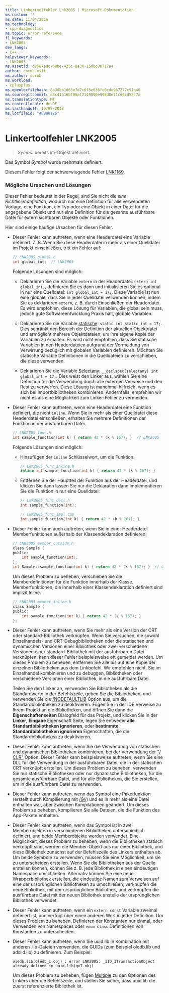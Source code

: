```yaml
---
title: Linkertoolfehler Lnk2005 | Microsoft-Dokumentation
ms.custom: ''
ms.date: 11/04/2016
ms.technology:
- cpp-diagnostics
ms.topic: error-reference
f1_keywords:
- LNK2005
dev_langs:
- C++
helpviewer_keywords:
- LNK2005
ms.assetid: d9587adc-68be-425c-8a30-15dbc86717a4
author: corob-msft
ms.author: corob
ms.workload:
- cplusplus
ms.openlocfilehash: 8a3dbb1d63e7d7c6f5e036fc0cde967277c91a40
ms.sourcegitcommit: d3c41b16bf05af2149090e996d8e71cd6cd55c7a
ms.translationtype: MT
ms.contentlocale: de-DE
ms.lasthandoff: 10/09/2018
ms.locfileid: "48890126"
---
```

# <a name="linker-tools-error-lnk2005"></a>Linkertoolfehler LNK2005

> *Symbol* bereits im-Objekt definiert.

Das Symbol *Symbol* wurde mehrmals definiert.

Diesem Fehler folgt der schwerwiegende Fehler [LNK1169](../../error-messages/tool-errors/linker-tools-error-lnk1169.md).

### <a name="possible-causes-and-solutions"></a>Mögliche Ursachen und Lösungen

Dieser Fehler bedeutet in der Regel, sind Sie nicht die *eine Richtliniendefinition*, wodurch nur eine Definition für alle verwendeten Vorlage, eine Funktion, ein Typ oder eine Objekt in einer Datei für die angegebene Objekt und nur eine Definition für die gesamte ausführbare Datei für extern sichtbaren Objekte oder Funktionen.

Hier sind einige häufige Ursachen für diesen Fehler.

- Dieser Fehler kann auftreten, wenn eine Headerdatei eine Variable definiert. Z. B. Wenn Sie diese Headerdatei in mehr als einer Quelldatei im Projekt einschließen, tritt ein Fehler auf:

    ```h
    // LNK2005_global.h
    int global_int;  // LNK2005
    ```

   Folgende Lösungen sind möglich:

   - Deklarieren Sie die Variable `extern` in der Headerdatei: `extern int global_int;`, definieren Sie es dann und initialisieren Sie es optional in nur eine Quelldatei: `int global_int = 17;`. Diese Variable ist nun eine globale, dass Sie in jeder Quelldatei verwenden können, indem Sie es deklarieren `extern`, z. B. durch Einschließen der Headerdatei. Es wird empfohlen, diese Lösung für Variablen, die global sein muss, jedoch gute Softwareentwicklung Praxis hält, globale Variablen.

   - Deklarieren Sie die Variable [statische](../../cpp/storage-classes-cpp.md#static): `static int static_int = 17;`. Dies schränkt den Bereich der Definition der aktuellen Objektdatei und ermöglicht mehrere Objektdateien, um ihre eigene Kopie der Variablen zu erhalten. Es wird nicht empfohlen, dass Sie statische Variablen in den Headerdateien aufgrund der Vermeidung von Verwirrung bezüglich mit globalen Variablen definieren. Möchten Sie statische Variable Definitionen in die Quelldateien zu verschieben, die diese verwenden.

   - Deklarieren Sie die Variable [Selectany](../../cpp/selectany.md): `__declspec(selectany) int global_int = 17;`. Dies weist den Linker aus, wählen Sie eine Definition für die Verwendung durch alle externen Verweise und den Rest zu verwerfen. Diese Lösung ist manchmal hilfreich, wenn es sich bei Importbibliotheken kombinieren. Andernfalls, empfehlen wir nicht es als eine Möglichkeit zum Linker-Fehler zu vermeiden.

- Dieser Fehler kann auftreten, wenn eine Headerdatei eine Funktion definiert, die nicht `inline`. Wenn Sie in mehr als einer Quelldatei diese Headerdatei einschließen, erhalten Sie mehrere Definitionen der Funktion in der ausführbaren Datei.

    ```h
    // LNK2005_func.h
    int sample_function(int k) { return 42 * (k % 167); }  // LNK2005
    ```

   Folgende Lösungen sind möglich:

   - Hinzufügen der `inline` Schlüsselwort, um die Funktion:

        ```h
        // LNK2005_func_inline.h
        inline int sample_function(int k) { return 42 * (k % 167); }
        ```

   - Entfernen Sie der Hauptteil der Funktion aus der Headerdatei, und klicken Sie dann lassen Sie nur die Deklaration dann implementieren Sie die Funktion in nur eine Quelldatei:

        ```h
        // LNK2005_func_decl.h
        int sample_function(int);
        ```

        ```cpp
        // LNK2005_func_impl.cpp
        int sample_function(int k) { return 42 * (k % 167); }
        ```

- Dieser Fehler kann auch auftreten, wenn Sie in einer Headerdatei Memberfunktionen außerhalb der Klassendeklaration definieren:

    ```h
    // LNK2005_member_outside.h
    class Sample {
    public:
        int sample_function(int);
    };
    int Sample::sample_function(int k) { return 42 * (k % 167); }  // LNK2005
    ```

   Um dieses Problem zu beheben, verschieben Sie die Memberdefinitionen für die Funktion innerhalb der Klasse. Memberfunktionen, die innerhalb einer Klassendeklaration definiert sind implizit Inline.

    ```h
    // LNK2005_member_inline.h
    class Sample {
    public:
        int sample_function(int k) { return 42 * (k % 167); }
    };
    ```

- Dieser Fehler kann auftreten, wenn Sie mehr als eine Version der CRT oder standard-Bibliothek verknüpfen. Wenn Sie versuchen, die sowohl Einzelhandels- und CRT-Debugbibliotheken oder die statischen und dynamischen Versionen einer Bibliothek oder zwei verschiedene Versionen einer standard-Bibliothek mit der ausführbaren Datei verknüpfen, kann dieser Fehler beispielsweise oft gemeldet werden. Um dieses Problem zu beheben, entfernen Sie alle bis auf eine Kopie der einzelnen Bibliotheken aus dem Linkbefehl. Wir empfehlen nicht, Sie im Einzelhandel kombinieren und zu debuggen, Bibliotheken oder verschiedene Versionen einer Bibliothek, in die ausführbare Datei.

   Teilen Sie den Linker an, verwenden Sie Bibliotheken als die Standardwerte in der Befehlszeile, geben Sie die Bibliotheken, und verwenden Sie die [/NODEFAULTLIB](../../build/reference/nodefaultlib-ignore-libraries.md) Option aus, um die Standardbibliotheken zu deaktivieren. Fügen Sie in der IDE Verweise zu Ihrem Projekt an die Bibliotheken, und öffnen Sie dann die **Eigenschaftenseiten** Dialogfeld für das Projekt, und klicken Sie in der **Linker**, **Eingabe** Eigenschaft Seite, legen Sie entweder **alle Standardbibliotheken ignorieren**, oder **bestimmte Standardbibliotheken ignorieren** Eigenschaften, die die Standardbibliotheken zu deaktivieren.

- Dieser Fehler kann auftreten, wenn Sie die Verwendung von statischen und dynamischen Bibliotheken kombinieren, bei der Verwendung der ["/ CLR"](../../build/reference/clr-common-language-runtime-compilation.md) Option. Dieser Fehler kann beispielsweise auftreten, wenn Sie eine DLL für die Verwendung in der ausführbaren Datei, die in der statischen CRT verknüpft erstellen. Um dieses Problem zu beheben, verwenden Sie nur statische Bibliotheken oder nur dynamische Bibliotheken, für die gesamte ausführbare Datei, und für alle Bibliotheken, die Sie erstellen, um in die ausführbare Datei zu verwenden.

- Dieser Fehler kann auftreten, wenn das Symbol eine Paketfunktion (erstellt durch Kompilierung mit [/Gy](../../build/reference/gy-enable-function-level-linking.md)) und es in mehr als eine Datei enthalten war, aber zwischen Kompilationen geändert. Um dieses Problem zu beheben, kompilieren Sie alle Dateien, die die Funktion des App-Pakete enthalten.

- Dieser Fehler kann auftreten, wenn das Symbol ist in zwei Memberobjekten in verschiedenen Bibliotheken unterschiedlich definiert, und beide Memberobjekte werden verwendet. Eine Möglichkeit, dieses Problem zu beheben, wenn die Bibliotheken statisch verknüpft sind, werden die Member-Objekt aus nur einer Bibliothek, und diese Bibliothek zunächst auf der Befehlszeile des Linkers enthalten ab. Um beide Symbole zu verwenden, müssen Sie eine Möglichkeit, um sie zu unterscheiden erstellen. Wenn Sie die Bibliotheken aus der Quelle erstellen können, können Sie z. B. jede Bibliothek in einen eindeutigen Namespace umschließen. Alternativ können Sie eine neue Wrapperbibliothek erstellen, die eindeutige Namen zum Verweisen auf eine der ursprünglichen Bibliotheken zu umschließen, verknüpfen die neue Bibliothek, mit der ursprünglichen Bibliothek, und verknüpfen die ausführbare Datei mit der neuen Bibliothek anstelle der ursprünglichen Bibliothek verwendet.

- Dieser Fehler kann auftreten, wenn ein `extern const` Variable zweimal definiert ist, und verfügt über einen anderen Wert in jeder Definition. Um dieses Problem zu beheben, Definieren der Konstanten nur einmal, oder Verwenden von Namespaces oder `enum class` Definitionen von Konstanten zu unterscheiden.

- Dieser Fehler kann auftreten, wenn Sie uuid.lib in Kombination mit anderen .lib-Dateien verwenden, die GUIDs (zum Beispiel oledb.lib und adsiid.lib) zu definieren. Zum Beispiel:

    ```Output
    oledb.lib(oledb_i.obj) : error LNK2005: _IID_ITransactionObject
    already defined in uuid.lib(go7.obj)
    ```

   Um dieses Problem zu beheben, fügen [Multiple](../../build/reference/force-force-file-output.md) zu den Optionen des Linkers über die Befehlszeile, und stellen Sie sicher, dass uuid.lib die zuerst referenzierte Bibliothek ist.
